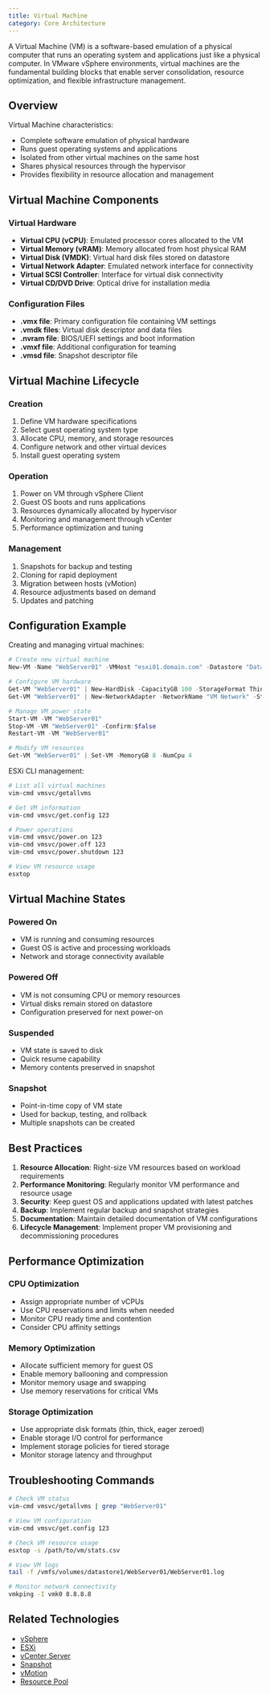 ```yaml
---
title: Virtual Machine
category: Core Architecture
---
```


A Virtual Machine (VM) is a software-based emulation of a physical computer that runs an operating system and applications just like a physical computer. In VMware vSphere environments, virtual machines are the fundamental building blocks that enable server consolidation, resource optimization, and flexible infrastructure management.

## Overview

Virtual Machine characteristics:
- Complete software emulation of physical hardware
- Runs guest operating systems and applications
- Isolated from other virtual machines on the same host
- Shares physical resources through the hypervisor
- Provides flexibility in resource allocation and management

## Virtual Machine Components

### Virtual Hardware
- **Virtual CPU (vCPU)**: Emulated processor cores allocated to the VM
- **Virtual Memory (vRAM)**: Memory allocated from host physical RAM
- **Virtual Disk (VMDK)**: Virtual hard disk files stored on datastore
- **Virtual Network Adapter**: Emulated network interface for connectivity
- **Virtual SCSI Controller**: Interface for virtual disk connectivity
- **Virtual CD/DVD Drive**: Optical drive for installation media

### Configuration Files
- **.vmx file**: Primary configuration file containing VM settings
- **.vmdk files**: Virtual disk descriptor and data files
- **.nvram file**: BIOS/UEFI settings and boot information
- **.vmxf file**: Additional configuration for teaming
- **.vmsd file**: Snapshot descriptor file

## Virtual Machine Lifecycle

### Creation
1. Define VM hardware specifications
2. Select guest operating system type
3. Allocate CPU, memory, and storage resources
4. Configure network and other virtual devices
5. Install guest operating system

### Operation
1. Power on VM through vSphere Client
2. Guest OS boots and runs applications
3. Resources dynamically allocated by hypervisor
4. Monitoring and management through vCenter
5. Performance optimization and tuning

### Management
1. Snapshots for backup and testing
2. Cloning for rapid deployment
3. Migration between hosts (vMotion)
4. Resource adjustments based on demand
5. Updates and patching

## Configuration Example

Creating and managing virtual machines:

```powershell
# Create new virtual machine
New-VM -Name "WebServer01" -VMHost "esxi01.domain.com" -Datastore "Datastore1" -DiskGB 50 -MemoryGB 4 -NumCpu 2 -GuestId "windows9Server64Guest"

# Configure VM hardware
Get-VM "WebServer01" | New-HardDisk -CapacityGB 100 -StorageFormat Thin
Get-VM "WebServer01" | New-NetworkAdapter -NetworkName "VM Network" -StartConnected

# Manage VM power state
Start-VM -VM "WebServer01"
Stop-VM -VM "WebServer01" -Confirm:$false
Restart-VM -VM "WebServer01"

# Modify VM resources
Get-VM "WebServer01" | Set-VM -MemoryGB 8 -NumCpu 4
```

ESXi CLI management:

```bash
# List all virtual machines
vim-cmd vmsvc/getallvms

# Get VM information
vim-cmd vmsvc/get.config 123

# Power operations
vim-cmd vmsvc/power.on 123
vim-cmd vmsvc/power.off 123
vim-cmd vmsvc/power.shutdown 123

# View VM resource usage
esxtop
```

## Virtual Machine States

### Powered On
- VM is running and consuming resources
- Guest OS is active and processing workloads
- Network and storage connectivity available

### Powered Off
- VM is not consuming CPU or memory resources
- Virtual disks remain stored on datastore
- Configuration preserved for next power-on

### Suspended
- VM state is saved to disk
- Quick resume capability
- Memory contents preserved in snapshot

### Snapshot
- Point-in-time copy of VM state
- Used for backup, testing, and rollback
- Multiple snapshots can be created

## Best Practices

1. **Resource Allocation**: Right-size VM resources based on workload requirements
2. **Performance Monitoring**: Regularly monitor VM performance and resource usage
3. **Security**: Keep guest OS and applications updated with latest patches
4. **Backup**: Implement regular backup and snapshot strategies
5. **Documentation**: Maintain detailed documentation of VM configurations
6. **Lifecycle Management**: Implement proper VM provisioning and decommissioning procedures

## Performance Optimization

### CPU Optimization
- Assign appropriate number of vCPUs
- Use CPU reservations and limits when needed
- Monitor CPU ready time and contention
- Consider CPU affinity settings

### Memory Optimization
- Allocate sufficient memory for guest OS
- Enable memory ballooning and compression
- Monitor memory usage and swapping
- Use memory reservations for critical VMs

### Storage Optimization
- Use appropriate disk formats (thin, thick, eager zeroed)
- Enable storage I/O control for performance
- Implement storage policies for tiered storage
- Monitor storage latency and throughput

## Troubleshooting Commands

```bash
# Check VM status
vim-cmd vmsvc/getallvms | grep "WebServer01"

# View VM configuration
vim-cmd vmsvc/get.config 123

# Check VM resource usage
esxtop -s /path/to/vm/stats.csv

# View VM logs
tail -f /vmfs/volumes/datastore1/WebServer01/WebServer01.log

# Monitor network connectivity
vmkping -I vmk0 8.8.8.8
```

## Related Technologies

- [vSphere](/glossary/vsphere)
- [ESXi](/glossary/esxi)
- [vCenter Server](/glossary/vcenter-server)
- [Snapshot](/glossary/snapshot)
- [vMotion](/glossary/vmotion)
- [Resource Pool](/glossary/resource-pool)